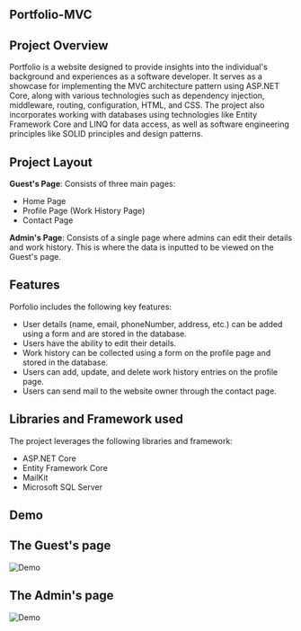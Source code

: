 ## Portfolio-MVC

## Project Overview
Portfolio is a website designed to provide insights into the individual's background and experiences as a software developer. It serves as a showcase for implementing the MVC architecture pattern using ASP.NET Core, along with various technologies such as dependency injection, middleware, routing, configuration, HTML, and CSS. The project also incorporates working with databases using technologies like Entity Framework Core and LINQ for data access, as well as software engineering principles like SOLID principles and design patterns.

## Project Layout
**Guest's Page**: Consists of three main pages:
- Home Page
- Profile Page (Work History Page)
- Contact Page
  
**Admin's Page**: Consists of a single page where admins can edit their details and work history. This is where the data is inputted to be viewed on the Guest's page.

## Features
Porfolio includes the following key features:

- User details (name, email, phoneNumber, address, etc.) can be added using a form and are stored in the database.
- Users have the ability to edit their details.
- Work history can be collected using a form on the profile page and stored in the database.
- Users can add, update, and delete work history entries on the profile page.
- Users can send mail to the website owner through the contact page.
  
## Libraries and Framework used
The project leverages the following libraries and framework:
- ASP.NET Core
- Entity Framework Core
- MailKit
- Microsoft SQL Server

## Demo

## The Guest's page
![Demo](guest.gif)

## The Admin's page
![Demo](dashboard.gif)
